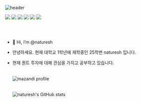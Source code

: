 ![header](https://capsule-render.vercel.app/api?type=blur&color=0064FF&height=300&section=header&text=naturesh&fontSize=90&fontColor=dedede)


<div>
<img src="https://img.shields.io/badge/python-%233776AB.svg?&style=for-the-badge&logo=python&logoColor=white" />
<img src="https://img.shields.io/badge/pytorch-%23EE4C2C.svg?&style=for-the-badge&logo=pytorch&logoColor=white" />
<img src="https://img.shields.io/badge/javascript-%23F7DF1E.svg?&style=for-the-badge&logo=javascript&logoColor=black" />
<img src="https://img.shields.io/badge/node.js-%23339933.svg?&style=for-the-badge&logo=node.js&logoColor=white" />
<img src="https://img.shields.io/badge/svelte-%23FF3E00.svg?&style=for-the-badge&logo=svelte&logoColor=white" />
<img src="https://img.shields.io/badge/react-%2361DAFB.svg?&style=for-the-badge&logo=react&logoColor=black" />
  
</div>

<br><br>
- 👋 Hi, I’m @naturesh

- 안녕하세요. 현재 대학교 1학년에 재학중인 25학번 naturesh 입니다.
- 현재 퀀트 투자에 대해 관심을 가지고 공부하고 있습니다.
<br><br><br>
![mazandi profile](http://mazandi.herokuapp.com/api?handle=altruistic00&theme=warm)
<br><br><br>
![naturesh's GitHub stats](https://github-readme-stats.vercel.app/api?username=naturesh&show_icons=true&theme=dracula)



<!---
naturesh/naturesh is a ✨ special ✨ repository because its `README.md` (this file) appears on your GitHub profile.
You can click the Preview link to take a look at your changes.
--->
